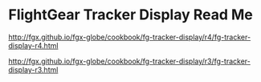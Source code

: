FlightGear Tracker Display Read Me
===


<http://fgx.github.io/fgx-globe/cookbook/fg-tracker-display/r4/fg-tracker-display-r4.html>

<http://fgx.github.io/fgx-globe/cookbook/fg-tracker-display/r3/fg-tracker-display-r3.html>


